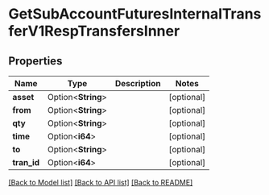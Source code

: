 # GetSubAccountFuturesInternalTransferV1RespTransfersInner

## Properties

Name | Type | Description | Notes
------------ | ------------- | ------------- | -------------
**asset** | Option<**String**> |  | [optional]
**from** | Option<**String**> |  | [optional]
**qty** | Option<**String**> |  | [optional]
**time** | Option<**i64**> |  | [optional]
**to** | Option<**String**> |  | [optional]
**tran_id** | Option<**i64**> |  | [optional]

[[Back to Model list]](../README.md#documentation-for-models) [[Back to API list]](../README.md#documentation-for-api-endpoints) [[Back to README]](../README.md)


